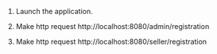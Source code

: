 

1. Launch the application.

2. Make http request http://localhost:8080/admin/registration

4. Make http request http://localhost:8080/seller/registration
